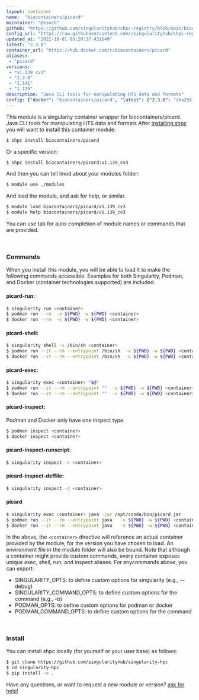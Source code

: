 ```yaml
---
layout: container
name:  "biocontainers/picard"
maintainer: "@vsoch"
github: "https://github.com/singularityhub/shpc-registry/blob/main/biocontainers/picard/container.yaml"
config_url: "https://raw.githubusercontent.com//singularityhub/shpc-registry/main/biocontainers/picard/container.yaml"
updated_at: "2022-10-01 03:20:37.431549"
latest: "2.3.0"
container_url: "https://hub.docker.com/r/biocontainers/picard"
aliases:
 - "picard"
versions:
 - "v1.139_cv3"
 - "2.3.0"
 - "1.141"
 - "1.139"
description: "Java CLI tools for manipulating HTS data and formats"
config: {"docker": "biocontainers/picard", "latest": {"2.3.0": "sha256:5e1bc7788a3aa1329e59821e3f89b5bb209372926a67ed1a95f7b9a71350e2be"}, "tags": {"v1.139_cv3": "sha256:05a6dd401d47c930191fa8c017b2cf60c099c4da236f134586a2f3610e426229", "2.3.0": "sha256:5e1bc7788a3aa1329e59821e3f89b5bb209372926a67ed1a95f7b9a71350e2be", "1.141": "sha256:675128282859c9edf1c8679478c828a48d980a4e73b95abba6a087d315d01cfc", "1.139": "sha256:4ef7e76d7cae7ffe804a304377adba870de777b81e90c1e6f5c822280e0243ca"}, "filter": ["v*"], "maintainer": "@vsoch", "url": "https://hub.docker.com/r/biocontainers/picard", "description": "Java CLI tools for manipulating HTS data and formats", "aliases": {"picard": "java -jar /opt/conda/bin/picard.jar"}}
---
```


This module is a singularity container wrapper for biocontainers/picard.
Java CLI tools for manipulating HTS data and formats
After [installing shpc](#install) you will want to install this container module:


```bash
$ shpc install biocontainers/picard
```

Or a specific version:

```bash
$ shpc install biocontainers/picard:v1.139_cv3
```

And then you can tell lmod about your modules folder:

```bash
$ module use ./modules
```

And load the module, and ask for help, or similar.

```bash
$ module load biocontainers/picard/v1.139_cv3
$ module help biocontainers/picard/v1.139_cv3
```

You can use tab for auto-completion of module names or commands that are provided.

<br>

### Commands

When you install this module, you will be able to load it to make the following commands accessible.
Examples for both Singularity, Podman, and Docker (container technologies supported) are included.

#### picard-run:

```bash
$ singularity run <container>
$ podman run --rm  -v ${PWD} -w ${PWD} <container>
$ docker run --rm  -v ${PWD} -w ${PWD} <container>
```

#### picard-shell:

```bash
$ singularity shell -s /bin/sh <container>
$ podman run --it --rm --entrypoint /bin/sh  -v ${PWD} -w ${PWD} <container>
$ docker run --it --rm --entrypoint /bin/sh  -v ${PWD} -w ${PWD} <container>
```

#### picard-exec:

```bash
$ singularity exec <container> "$@"
$ podman run --it --rm --entrypoint ""  -v ${PWD} -w ${PWD} <container> "$@"
$ docker run --it --rm --entrypoint ""  -v ${PWD} -w ${PWD} <container> "$@"
```

#### picard-inspect:

Podman and Docker only have one inspect type.

```bash
$ podman inspect <container>
$ docker inspect <container>
```

#### picard-inspect-runscript:

```bash
$ singularity inspect -r <container>
```

#### picard-inspect-deffile:

```bash
$ singularity inspect -d <container>
```


#### picard
       
```bash
$ singularity exec <container> java -jar /opt/conda/bin/picard.jar
$ podman run --it --rm --entrypoint java   -v ${PWD} -w ${PWD} <container> -c "-jar /opt/conda/bin/picard.jar $@"
$ docker run --it --rm --entrypoint java   -v ${PWD} -w ${PWD} <container> -c "-jar /opt/conda/bin/picard.jar $@"
```



In the above, the `<container>` directive will reference an actual container provided
by the module, for the version you have chosen to load. An environment file in the
module folder will also be bound. Note that although a container
might provide custom commands, every container exposes unique exec, shell, run, and
inspect aliases. For anycommands above, you can export:

 - SINGULARITY_OPTS: to define custom options for singularity (e.g., --debug)
 - SINGULARITY_COMMAND_OPTS: to define custom options for the command (e.g., -b)
 - PODMAN_OPTS: to define custom options for podman or docker
 - PODMAN_COMMAND_OPTS: to define custom options for the command

<br>
  
### Install

You can install shpc locally (for yourself or your user base) as follows:

```bash
$ git clone https://github.com/singularityhub/singularity-hpc
$ cd singularity-hpc
$ pip install -e .
```

Have any questions, or want to request a new module or version? [ask for help!](https://github.com/singularityhub/singularity-hpc/issues)
